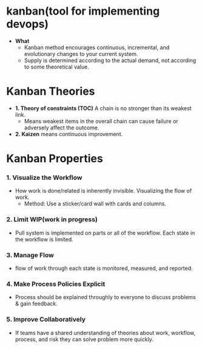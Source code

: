 # kanban(tool for implementing devops)
- **What**
  - Kanban method encourages continuous, incremental, and evolutionary changes to your current system.
  - Supply is determined according to the actual demand, not according to some theoretical value.
  
# Kanban Theories
- **1. Theory of constraints (TOC)** A chain is no stronger than its weakest link. 
  - Means weakest items in the overall chain can cause failure or adversely affect the outcome.
- **2. Kaizen** means continuous improvement.

# Kanban Properties
### 1. Visualize the Workflow 
- How work is done/related is inherently invisible. Visualizing the flow of work.
  - Method: Use a sticker/card wall with cards and columns.
### 2. Limit WIP(work in progress)
- Pull system is implemented on parts or all of the workflow. Each state in the workflow is limited.
### 3. Manage Flow
- flow of work through each state is monitored, measured, and reported.
### 4. Make Process Policies Explicit
- Process should be explained throughly to everyone to discuss problems & gain feedback.
### 5. Improve Collaboratively
- If teams have a shared understanding of theories about work, workflow, process, and risk they can solve problem more quickly.
